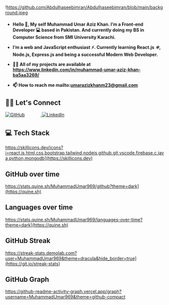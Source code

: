 
!https://github.com/Abdulhaseebimran/Abdulhaseebimran/blob/main/background.jpeg
<h4>
  
- Hello 👋, My self Muhammad Umar Aziz Khan. I’m a Front-end Developer 💻  based in Pakistan. And currently doing my BS in Computer Science from SMI University Karachi.
 
-  I’m a web and JavaScript enthusiast ⚡. Currently learning React.js *⚛*, Node.js, Express.js and being a successful Modern Web Developer.

-  👨‍💻 All of my projects are available at https://www.linkedin.com/in/muhammad-umar-aziz-khan-ba5aa3269/

-  📫 How to reach me mailto:umarazizkhanm23@gmail.com



</h4> 

## 🤝🏻 Let's Connect
<div align="left">
<a href="https://github.com/MuhammadUmar969" target="_blank">
<img src="https://img.shields.io/badge/github-%2324292e.svg?&style=for-the-badge&logo=github&logoColor=white" alt="GitHub" style="margin-bottom: 5px; margin-right: 50px;" />
</a>
<a href=" https://www.linkedin.com/in/muhammad-umar-aziz-khan-ba5aa3269/" target="_blank">
<img src="https://img.shields.io/badge/linkedin-%231E77B5.svg?&style=for-the-badge&logo=linkedin&logoColor=white" alt="LinkedIn" style="margin-bottom: 5px;" />
</a>
</div>

## 💻 Tech Stack
https://skillicons.dev/icons?i=react,js,html,css,bootstrap,tailwind,nodejs,github,git,vscode,firebase,c,java,python,mongodb](https://skillicons.dev)

## GitHub over time
https://stats.quine.sh/MuhammadUmar969/github?theme=dark](https://quine.sh)
 
## Languages over time
https://stats.quine.sh/MuhammadUmar969/languages-over-time?theme=dark](https://quine.sh)

## GitHub Streak
https://streak-stats.demolab.com?user=MuhammadUmar969&theme=dracula&hide_border=true](https://git.io/streak-stats)

## GitHub Graph
https://github-readme-activity-graph.vercel.app/graph?username=MuhammadUmar969&theme=github-compact
 
